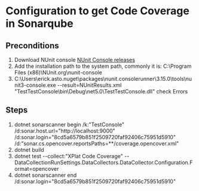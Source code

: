 # Configuration to get Code Coverage in Sonarqube

## Preconditions
1. Download NUnit console [NUnit Console releases](https://github.com/nunit/nunit-console/releases)
2. Add the installation path to the system path, commonly it is: C:\Program Files (x86)\NUnit.org\nunit-console
3. C:\Users\erick.asto\.nuget\packages\nunit.consolerunner\3.15.0\tools\nunit3-console.exe --result=NUnitResults.xml "TestTestConsole\bin\Debug\net5.0\TestTestConsole.dll"
	check Errors

## Steps

1. dotnet sonarscanner begin /k:"TestConsole" /d:sonar.host.url="http://localhost:9000"  /d:sonar.login="8cd5a6579b851f2509720faf92406c75951d5910" /d:"sonar.cs.opencover.reportsPaths=**/coverage.opencover.xml"
2. dotnet build
3. dotnet test --collect:"XPlat Code Coverage" -- DataCollectionRunSettings.DataCollectors.DataCollector.Configuration.Format=opencover
4. dotnet sonarscanner end /d:sonar.login="8cd5a6579b851f2509720faf92406c75951d5910"


